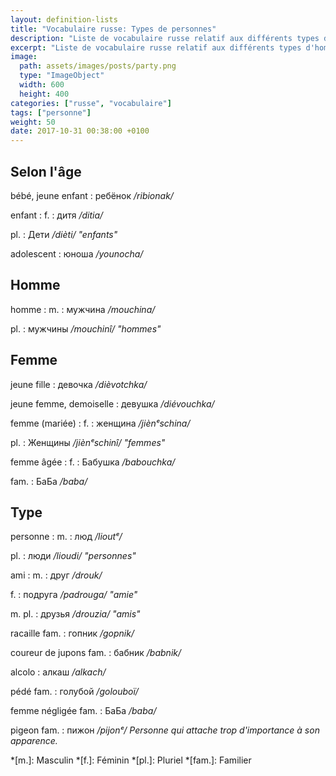 ```yaml
---
layout: definition-lists
title: "Vocabulaire russe: Types de personnes"
description: "Liste de vocabulaire russe relatif aux différents types d'homme et à la famille."
excerpt: "Liste de vocabulaire russe relatif aux différents types d'homme et à la famille."
image:
  path: assets/images/posts/party.png
  type: "ImageObject"
  width: 600
  height: 400
categories: ["russe", "vocabulaire"]
tags: ["personne"]
weight: 50
date: 2017-10-31 00:38:00 +0100
---
```


## Selon l'âge

bébé, jeune enfant
: ребёнок
*/ribionak/*

enfant
: f.
  : дитя
  */ditia/*

  pl.
  : Дети
  */dièti/ "enfants"*

adolescent
: юноша
*/younocha/*


## Homme

homme
: m.
  : мужчина
  */mouchina/*

  pl.
  : мужчины
  */mouchinî/ "hommes"*


## Femme

jeune fille
: девочка
*/dièvotchka/*

jeune femme, demoiselle
: девушка
*/diévouchka/*

femme (mariée)
: f.
  : женщина
  */jiènᵉschina/*

  pl.
  : Женщины
  */jiènᵉschinî/ "femmes"*

femme âgée
: f.
  : Бабушка
  */babouchka/*

  fam.
  : БаБа
  */baba/*


## Type

personne
: m.
  : люд
  */lioutᵉ/*

  pl.
  : люди
  */lioudi/ "personnes"*

ami
: m.
  : друг
  */drouk/*

  f.
  : подруга
  */padrouga/ "amie"*

  m. pl.
  : друзья
  */drouzia/ "amis"*

racaille fam.
: гопник
*/gopnik/*

coureur de jupons fam.
: бабник
*/babnik/*

alcolo
: алкаш
*/аlkach/*

pédé fam.
: голубой
*/golouboï/*

femme négligée fam.
: БаБа
*/baba/*

pigeon fam.
: пижон
*/pijonᵉ/ Personne qui attache trop d'importance à son apparence.*


*[m.]: Masculin
*[f.]: Féminin
*[pl.]: Pluriel
*[fam.]: Familier
